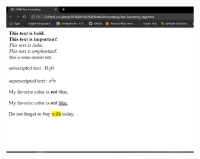 ![HTML_Text_Formatting](https://github.com/Anujakumari/HTML_and_CSS/blob/master/img/Text_Formatting.png)

